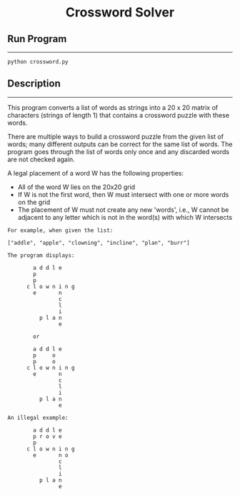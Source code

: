 <h1 align="center"> Crossword Solver </h1>

## Run Program
---
```
python crossword.py
```

## Description
---
This program converts a list of words as strings into a 20 x 20 matrix of characters (strings of length 1) that contains a crossword puzzle with these words.

There are multiple ways to build a crossword puzzle from the given list of words; many different outputs can be correct for the same list of words. The program goes through the list of words only once and any discarded words are not checked again.

A legal placement of a word W has the following properties:
- All of the word W lies on the 20x20 grid
- If W is not the first word, then W must intersect with one or more words on the grid
- The placement of W must not create any new 'words', i.e., W cannot be adjacent to any letter which is not in the word(s) with which W intersects

```
For example, when given the list:

["addle", "apple", "clowning", "incline", "plan", "burr"]

The program displays:

        a d d l e
        p
        p
      c l o w n i n g
        e       n
                c
                l
                i
          p l a n
                e

        or

        a d d l e
        p     o
        p     o
      c l o w n i n g
        e       n
                c
                l
                i
          p l a n
                e

An illegal example:

        a d d l e
        p r o v e
        p
      c l o w n i n g
        e       n o
                c
                l
                i
          p l a n
                e
```
